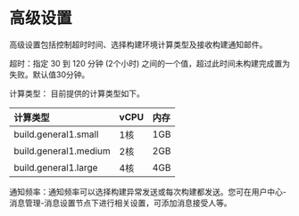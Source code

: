 # 高级设置

高级设置包括控制超时时间、选择构建环境计算类型及接收构建通知邮件。

超时：指定 30 到 120 分钟 (2个小时) 之间的一个值，超过此时间未构建完成置为失败。默认值30分钟。

计算类型： 目前提供的计算类型如下。

| 计算类型 | vCPU | 内存 |
| :- | :- | :- |
| build.general1.small | 1核 | 1GB |
| build.general1.medium | 2核 | 2GB |
| build.general1.large | 4核 | 4GB |

通知频率：通知频率可以选择构建异常发送或每次构建都发送。您可在用户中心-消息管理-消息设置节点下进行相关设置，可添加消息接受人等。
